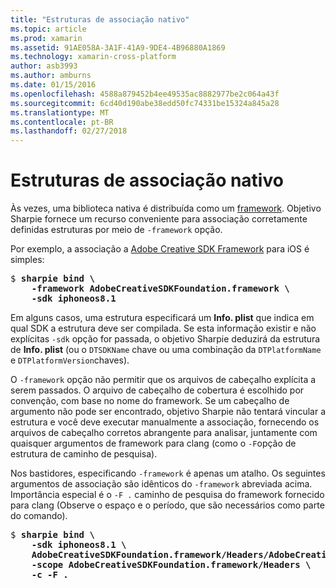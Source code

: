 ```yaml
---
title: "Estruturas de associação nativo"
ms.topic: article
ms.prod: xamarin
ms.assetid: 91AE058A-3A1F-41A9-9DE4-4B96880A1869
ms.technology: xamarin-cross-platform
author: asb3993
ms.author: amburns
ms.date: 01/15/2016
ms.openlocfilehash: 4588a879452b4ee49535ac8882977be2c064a43f
ms.sourcegitcommit: 6cd40d190abe38edd50fc74331be15324a845a28
ms.translationtype: MT
ms.contentlocale: pt-BR
ms.lasthandoff: 02/27/2018
---
```

# <a name="binding-native-frameworks"></a>Estruturas de associação nativo

Às vezes, uma biblioteca nativa é distribuída como um [framework](https://developer.apple.com/library/mac/documentation/MacOSX/Conceptual/BPFrameworks/Concepts/WhatAreFrameworks.html). Objetivo Sharpie fornece um recurso conveniente para associação corretamente definidas estruturas por meio de `-framework` opção.

Por exemplo, a associação a [Adobe Creative SDK Framework](https://creativesdk.adobe.com/downloads.html) para iOS é simples:

<pre>$ <b>sharpie bind \
    -framework AdobeCreativeSDKFoundation.framework \
    -sdk iphoneos8.1</b></pre>

Em alguns casos, uma estrutura especificará um **Info. plist** que indica em qual SDK a estrutura deve ser compilada. Se esta informação existir e não explícitas `-sdk` opção for passada, o objetivo Sharpie deduzirá da estrutura de **Info. plist** (ou o `DTSDKName` chave ou uma combinação da `DTPlatformName` e `DTPlatformVersion`chaves).

O `-framework` opção não permitir que os arquivos de cabeçalho explícita a serem passados. O arquivo de cabeçalho de cobertura é escolhido por convenção, com base no nome do framework. Se um cabeçalho de argumento não pode ser encontrado, objetivo Sharpie não tentará vincular a estrutura e você deve executar manualmente a associação, fornecendo os arquivos de cabeçalho corretos abrangente para analisar, juntamente com quaisquer argumentos de framework para clang (como o `-F`opção de estrutura de caminho de pesquisa).

Nos bastidores, especificando `-framework` é apenas um atalho. Os seguintes argumentos de associação são idênticos do `-framework` abreviada acima.
Importância especial é o `-F .` caminho de pesquisa do framework fornecido para clang (Observe o espaço e o período, que são necessários como parte do comando).

<pre>$ <b>sharpie bind \
    -sdk iphoneos8.1 \
    AdobeCreativeSDKFoundation.framework/Headers/AdobeCreativeSDKFoundation.h \
    -scope AdobeCreativeSDKFoundation.framework/Headers \
    -c -F .</b></pre>

